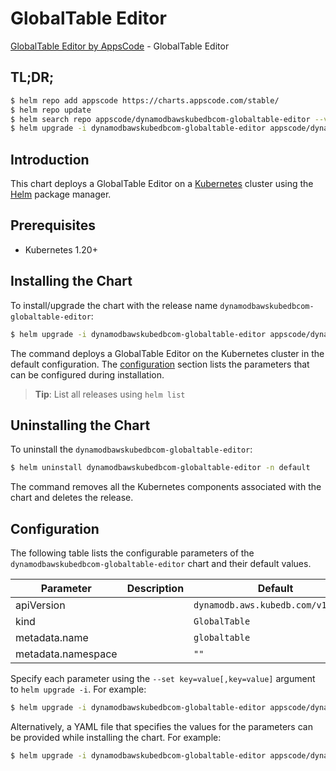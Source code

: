 # GlobalTable Editor

[GlobalTable Editor by AppsCode](https://appscode.com) - GlobalTable Editor

## TL;DR;

```bash
$ helm repo add appscode https://charts.appscode.com/stable/
$ helm repo update
$ helm search repo appscode/dynamodbawskubedbcom-globaltable-editor --version=v0.20.0
$ helm upgrade -i dynamodbawskubedbcom-globaltable-editor appscode/dynamodbawskubedbcom-globaltable-editor -n default --create-namespace --version=v0.20.0
```

## Introduction

This chart deploys a GlobalTable Editor on a [Kubernetes](http://kubernetes.io) cluster using the [Helm](https://helm.sh) package manager.

## Prerequisites

- Kubernetes 1.20+

## Installing the Chart

To install/upgrade the chart with the release name `dynamodbawskubedbcom-globaltable-editor`:

```bash
$ helm upgrade -i dynamodbawskubedbcom-globaltable-editor appscode/dynamodbawskubedbcom-globaltable-editor -n default --create-namespace --version=v0.20.0
```

The command deploys a GlobalTable Editor on the Kubernetes cluster in the default configuration. The [configuration](#configuration) section lists the parameters that can be configured during installation.

> **Tip**: List all releases using `helm list`

## Uninstalling the Chart

To uninstall the `dynamodbawskubedbcom-globaltable-editor`:

```bash
$ helm uninstall dynamodbawskubedbcom-globaltable-editor -n default
```

The command removes all the Kubernetes components associated with the chart and deletes the release.

## Configuration

The following table lists the configurable parameters of the `dynamodbawskubedbcom-globaltable-editor` chart and their default values.

|     Parameter      | Description |                    Default                    |
|--------------------|-------------|-----------------------------------------------|
| apiVersion         |             | <code>dynamodb.aws.kubedb.com/v1alpha1</code> |
| kind               |             | <code>GlobalTable</code>                      |
| metadata.name      |             | <code>globaltable</code>                      |
| metadata.namespace |             | <code>""</code>                               |


Specify each parameter using the `--set key=value[,key=value]` argument to `helm upgrade -i`. For example:

```bash
$ helm upgrade -i dynamodbawskubedbcom-globaltable-editor appscode/dynamodbawskubedbcom-globaltable-editor -n default --create-namespace --version=v0.20.0 --set apiVersion=dynamodb.aws.kubedb.com/v1alpha1
```

Alternatively, a YAML file that specifies the values for the parameters can be provided while
installing the chart. For example:

```bash
$ helm upgrade -i dynamodbawskubedbcom-globaltable-editor appscode/dynamodbawskubedbcom-globaltable-editor -n default --create-namespace --version=v0.20.0 --values values.yaml
```
